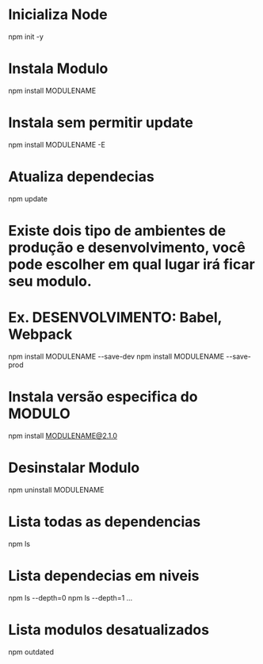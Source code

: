 # Inicializa Node
npm init -y 
# Instala Modulo
npm install MODULENAME
# Instala sem permitir update
npm install MODULENAME -E 
# Atualiza dependecias
npm update
# Existe dois tipo de ambientes de produção e desenvolvimento, você pode escolher em qual lugar irá ficar seu modulo.
# Ex. DESENVOLVIMENTO: Babel, Webpack
npm install MODULENAME --save-dev 
npm install MODULENAME --save-prod 
# Instala versão especifica do MODULO
npm install MODULENAME@2.1.0
# Desinstalar Modulo
npm uninstall MODULENAME
# Lista todas as dependencias
npm ls
# Lista dependecias em niveis
npm ls --depth=0
npm ls --depth=1
...
# Lista modulos desatualizados
npm outdated
